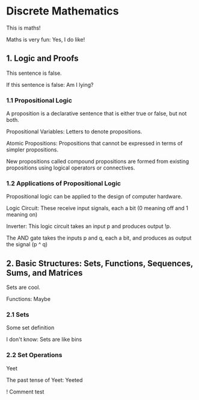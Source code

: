 # Discrete Mathematics

This is maths!

Maths is very fun: Yes, I do like!

## 1. Logic and Proofs

This sentence is false.

If this sentence is false: Am I lying?

### 1.1 Propositional Logic
A proposition is a declarative sentence that is either true or false, but not both.

Propositional Variables: Letters to denote propositions.

Atomic Propositions: Propositions that cannot be expressed in terms of simpler propositions.

New propositions called compound propositions are formed from existing propositions using logical operators or connectives.

### 1.2 Applications of Propositional Logic

Propositional logic can be applied to the design of computer hardware.

Logic Circuit: These receive input signals, each a bit (0 meaning off and 1 meaning on)

Inverter: This logic circuit takes an input p and produces output !p.

The AND gate takes the inputs p and q, each a bit, and produces as output the signal (p ^ q)

## 2. Basic Structures: Sets, Functions, Sequences, Sums, and Matrices

Sets are cool.

Functions: Maybe

### 2.1 Sets

Some set definition

I don't know: Sets are like bins

### 2.2 Set Operations

Yeet

The past tense of Yeet: Yeeted 

! Comment test

